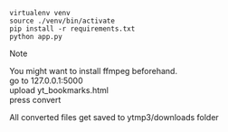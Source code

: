 ```
virtualenv venv
source ./venv/bin/activate
pip install -r requirements.txt
python app.py
```
> [!NOTE]
> You might want to install ffmpeg beforehand.\
> go to 127.0.0.1:5000 \
> upload yt_bookmarks.html \
> press convert 


All converted files get saved to ytmp3/downloads folder

